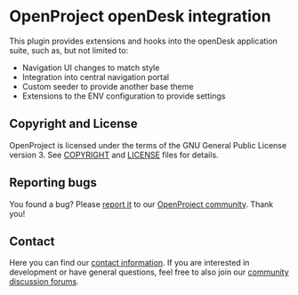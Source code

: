 # OpenProject openDesk integration

This plugin provides extensions and hooks into the openDesk application suite, such as, but not limited to:

- Navigation UI changes to match style
- Integration into central navigation portal
- Custom seeder to provide another base theme
- Extensions to the ENV configuration to provide settings

## Copyright and License

OpenProject is licensed under the terms of the GNU General Public License version 3.
See [COPYRIGHT](COPYRIGHT) and [LICENSE](LICENSE) files for details.


## Reporting bugs

You found a bug? Please [report it](https://www.openproject.org/docs/development/report-a-bug/) to our [OpenProject community](https://community.openproject.com/projects/openproject). Thank you!


## Contact

Here you can find our [contact information](https://www.openproject.org/contact/). If you are interested in development or have general questions, feel free to also join our [community discussion forums](https://community.openproject.org/projects/openproject/forums).
